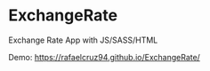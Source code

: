 # ExchangeRate
Exchange Rate App with JS/SASS/HTML

Demo: https://rafaelcruz94.github.io/ExchangeRate/
